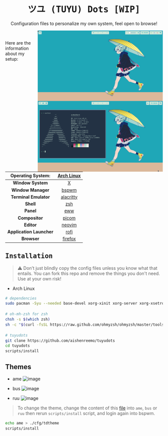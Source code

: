 <div align="center">
    <h1><samp>ツユ (TUYU) Dots [WIP]</samp></h1>
    <p>Configuration files to personalize my own system, feel open to browse!</p>
</div>

<img src="assets/images/prev.png" alt="Rice Showcase" align="right" width="400px">
<br>
<p>Here are the information about my setup:</p>

| **Operating System:**    | [Arch Linux](https://archlinux.org)                 |
| :-------------------:    | :---------------------------------:                 |
| **Window System**        | [X](https://en.wikipedia.org/wiki/X_Window_System)  |
| **Window Manager**       | [bspwm](https://github.com/baskerville/bspwm)       |
| **Terminal Emulator**    | [alacritty](https://github.com/alacritty/alacritty) |
| **Shell**                | [zsh](https://www.zsh.org/)                         |
| **Panel**                | [eww](https://github.com/elkowar/eww)               |
| **Compositor**           | [picom](https://github.com/yshui/picom)             |
| **Editor**               | [neovim](https://github.com/neovim/neovim)          |
| **Application Launcher** | [rofi](https://github.com/davatorium/rofi)          |
| **Browser**              | [firefox](https://www.mozilla.org/en-US/firefox/)   |

## <samp>Installation</samp>

> :warning: Don’t just blindly copy the config files unless you know what that entails. You can fork this repo and remove the things you don't need. Use at your own risk!

- Arch Linux
```sh
# dependencies
sudo pacman -Syu --needed base-devel xorg-xinit xorg-server xorg-xsetroot xorg-xrdb bspwm sxhkd alacritty dunst neovim rofi picom maim alsa-utils alsa-lib alsa-plugins zsh hsetroot xdo xdg-utils firefox git

# oh-mh-zsh for zsh
chsh -s $(which zsh)
sh -c "$(curl -fsSL https://raw.github.com/ohmyzsh/ohmyzsh/master/tools/install.sh)"

# tuyudots
git clone https://github.com/aishenreemo/tuyudots
cd tuyudots
scripts/install
```

## Themes

- ame
![image](https://user-images.githubusercontent.com/75763715/174207031-62ac3433-0896-4566-99ad-e1d638396de8.png)

- bus
![image](https://user-images.githubusercontent.com/75763715/174207051-f9fbd2da-4bbc-4c7a-8c16-bd8f6fb96974.png)

- ruu
![image](https://user-images.githubusercontent.com/75763715/174207074-8065f08c-ccd4-48a3-af88-0ec016671bda.png)

> To change the theme, change the content of this [file](./cfg/tdtheme) into `ame`, `bus` or `ruu` then rerun `scripts/install` script, and login again into bspwm.
```sh
echo ame > ./cfg/tdtheme
scripts/install
```
